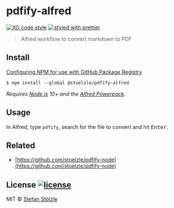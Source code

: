 # pdfify-alfred
[![XO code style](https://img.shields.io/badge/code_style-XO-5ed9c7.svg)](https://github.com/sindresorhus/xo) [![styled with prettier](https://img.shields.io/badge/styled_with-prettier-ff69b4.svg)](https://github.com/prettier/prettier)

> Alfred workflow to convert markdown to PDF


## Install
[Configuring NPM for use with GitHub Package Registry](https://help.github.com/en/articles/configuring-npm-for-use-with-github-package-registry)
```
$ npm install --global @stoelzle/pdfify-alfred
```

*Requires [Node.js](https://nodejs.org) 10+ and the [Alfred Powerpack](https://www.alfredapp.com/powerpack/).*


## Usage
In Alfred, type `pdfify`, search for the file to convert and hit <kbd>Enter</kbd>.


## Related
- [https://github.com/stoelzle/pdfify-node](https://github.com/stoelzle/pdfify-node)


## License [![license](https://img.shields.io/github/license/stoelzle/pdfify-alfred.svg)](https://github.com/stoelzle/pdfify-alfred/blob/master/license)
MIT © [Stefan Stölzle](https://github.com/stoe)

